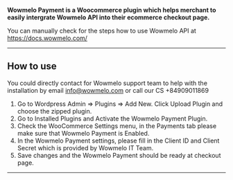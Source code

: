 **Wowmelo Payment is a Woocommerce plugin which helps merchant to easily intergrate Wowmelo API into their ecommerce checkout page.**

You can manually check for the steps how to use Wowmelo API at https://docs.wowmelo.com/

---

## How to use

You could directly contact for Wowmelo support team to help with the installation by email info@wowmelo.com or call our CS +84909011869
1. Go to Wordpress Admin => Plugins => Add New. Click Upload Plugin and choose the zipped plugin.
2. Go to Installed Plugins and Activate the Wowmelo Payment Plugin.
3. Check the WooCommerce Settings menu, in the Payments tab please make sure that Wowmelo Payment is Enabled.
4. In the Wowmelo Payment settings, please fill in the Client ID and Client Secret which is provided by Wowmelo IT Team.
5. Save changes and the Wowmelo Payment should be ready at checkout page.

---

